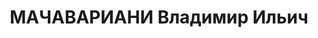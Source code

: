 ---
title: МАЧАВАРИАНИ Владимир Ильич
description: "Род. в 1886. Род занятий: ветеринарный врач. Бывший старший ветврач\
  \ Тбилисского мясокомбината. \n  Осужден Тройкой при НКВД ГССР 25.12.1937. Мера\
  \ наказания: расстрел с конфискацией личного имущества. Дата расстрела: 26.12.1937"
---